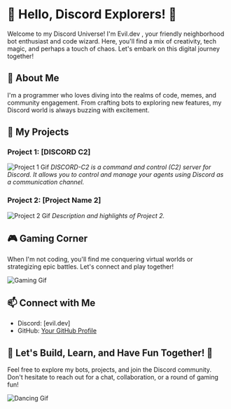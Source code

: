 # 👋 Hello, Discord Explorers! 👋

Welcome to my Discord Universe! I'm Evil.dev , your friendly neighborhood bot enthusiast and code wizard. Here, you'll find a mix of creativity, tech magic, and perhaps a touch of chaos. Let's embark on this digital journey together!

## 🌌 About Me

I'm a programmer  who loves diving into the realms of code, memes, and community engagement. From crafting bots to exploring new features, my Discord world is always buzzing with excitement.


## 🚀 My Projects

### Project 1: [DISCORD C2]
![Project 1 Gif](https://media.tenor.com/K3BzWYqqR1oAAAAM/discord-pfp-discord-gif.gif)
  _DISCORD-C2 is a command and control (C2) server for Discord. It allows you to control and manage your agents using Discord as a communication channel._

### Project 2: [Project Name 2]
![Project 2 Gif](link_to_project_2_gif.gif)
_Description and highlights of Project 2._

## 🎮 Gaming Corner

When I'm not coding, you'll find me conquering virtual worlds or strategizing epic battles. Let's connect and play together!

![Gaming Gif](link_to_gaming_gif.gif)

## 📫 Connect with Me

- Discord: [evil.dev]
- GitHub: [Your GitHub Profile](https://github.com/your-username)

## 🌟 Let's Build, Learn, and Have Fun Together! 🌟

Feel free to explore my bots, projects, and join the Discord community. Don't hesitate to reach out for a chat, collaboration, or a round of gaming fun!

![Dancing Gif](link_to_dancing_gif.gif)

